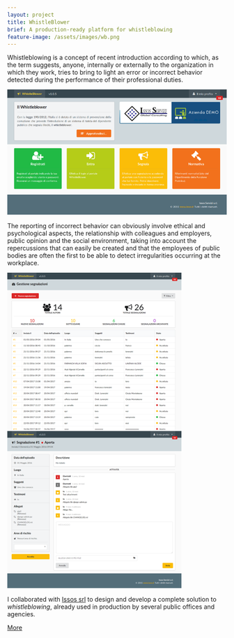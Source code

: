 ```yaml
---
layout: project
title: WhistleBlower
brief: A production-ready platform for whistleblowing
feature-image: /assets/images/wb.png
---
```


Whistleblowing is a concept of recent introduction according to which, as the term suggests, anyone, internally or externally to the organization in which they work, tries to bring to light an error or incorrect behavior detected during the performance of their professional duties.

<img src="/assets/images/wb-home.png" alt="WhistleBlower Home"/>

The reporting of incorrect behavior can obviously involve ethical and psychological aspects, the relationship with colleagues and employers, public opinion and the social environment, taking into account the repercussions that can easily be created and that the employees of public bodies are often the first to be able to detect irregularities occurring at the workplace.

<div class="row">
  <img src="/assets/images/wb-report-dashboard.png" alt="WhistleBlower Dashboard"/>
  <img src="/assets/images/wb-report-details.png" alt="WhistleBlower Report"/>
</div>

I collaborated with [Issos srl](http://www.issos.it/page/26/index.html) to design and develop a complete solution to *whistleblowing*, already used in production by several public offices and agencies.

<a class="btn" href="https://wb-demo.issos.it/">More</a>
